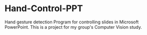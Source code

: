 # Hand-Control-PPT
Hand gesture detection Program for controlling slides in Microsoft PowerPoint.
This is a project for my group's Computer Vision study.
